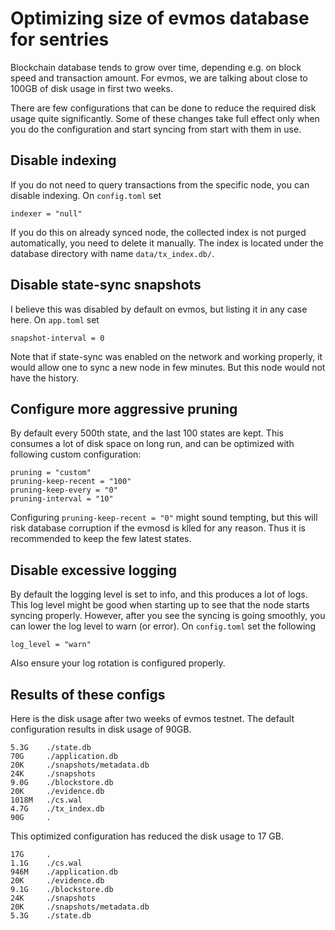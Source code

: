 Optimizing size of evmos database for sentries
==============================================

Blockchain database tends to grow over time, depending e.g. on block
speed and transaction amount. For evmos, we are talking about close to
100GB of disk usage in first two weeks.

There are few configurations that can be done to reduce the required
disk usage quite significantly. Some of these changes take full effect
only when you do the configuration and start syncing from start with
them in use.

Disable indexing
----------------

If you do not need to query transactions from the specific node, you can
disable indexing. On `config.toml` set

`indexer = "null"`

If you do this on already synced node, the collected index is not purged
automatically, you need to delete it manually. The index is located
under the database directory with name `data/tx_index.db/`.

Disable state-sync snapshots
----------------------------

I believe this was disabled by default on evmos, but listing it in any
case here. On `app.toml` set

`snapshot-interval = 0`

Note that if state-sync was enabled on the network and working properly,
it would allow one to sync a new node in few minutes. But this node
would not have the history.

Configure more aggressive pruning
---------------------------------

By default every 500th state, and the last 100 states are kept. This
consumes a lot of disk space on long run, and can be optimized with
following custom configuration:

```
pruning = "custom"
pruning-keep-recent = "100"
pruning-keep-every = "0"
pruning-interval = "10"
```

Configuring `pruning-keep-recent = "0"` might sound tempting, but this
will risk database corruption if the evmosd is klled for any reason.
Thus it is recommended to keep the few latest states.

Disable excessive logging
-------------------------

By default the logging level is set to info, and this produces a lot of
logs. This log level might be good when starting up to see that the
node starts syncing properly. However, after you see the syncing is
going smoothly, you can lower the log level to warn (or error). On
`config.toml` set the following

`log_level = "warn"`

Also ensure your log rotation is configured properly.

Results of these configs
------------------------

Here is the disk usage after two weeks of evmos testnet. The default
configuration results in disk usage of 90GB.

```
5.3G    ./state.db
70G     ./application.db
20K     ./snapshots/metadata.db
24K     ./snapshots
9.0G    ./blockstore.db
20K     ./evidence.db
1018M   ./cs.wal
4.7G    ./tx_index.db
90G     .
```

This optimized configuration has reduced the disk usage to 17 GB.

```
17G     .
1.1G    ./cs.wal
946M    ./application.db
20K     ./evidence.db
9.1G    ./blockstore.db
24K     ./snapshots
20K     ./snapshots/metadata.db
5.3G    ./state.db
```
